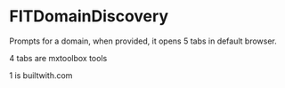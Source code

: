 # FITDomainDiscovery


Prompts for a domain, when provided, it opens 5 tabs in default browser.

4 tabs are mxtoolbox tools

1 is builtwith.com

